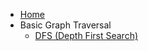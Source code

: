 - [Home](/)
- Basic Graph Traversal
    - [DFS (Depth First Search)](/articles/Depth-First-Search.md)
